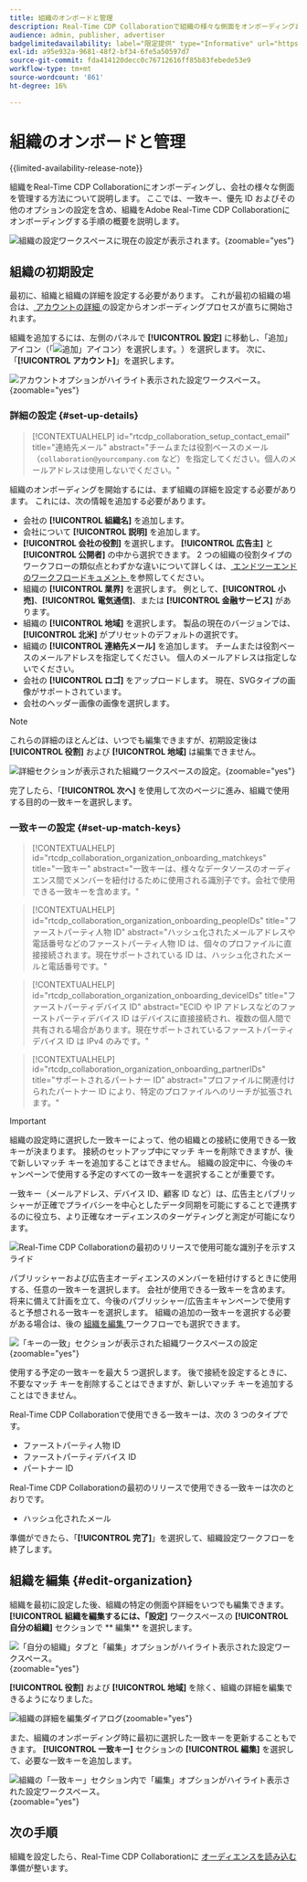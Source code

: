 ```yaml
---
title: 組織のオンボードと管理
description: Real-Time CDP Collaborationで組織の様々な側面をオンボーディングおよび管理する方法について説明します
audience: admin, publisher, advertiser
badgelimitedavailability: label="限定提供" type="Informative" url="https://helpx.adobe.com/legal/product-descriptions/real-time-customer-data-platform-collaboration.html newtab=true"
exl-id: a95e932a-9681-48f2-bf34-6fe5a50597d7
source-git-commit: fda414120decc0c76712616ff85b83febede53e9
workflow-type: tm+mt
source-wordcount: '861'
ht-degree: 16%

---
```


# 組織のオンボードと管理

{{limited-availability-release-note}}

組織をReal-Time CDP Collaborationにオンボーディングし、会社の様々な側面を管理する方法について説明します。 ここでは、一致キー、優先 ID およびその他のオプションの設定を含め、組織をAdobe Real-Time CDP Collaborationにオンボーディングする手順の概要を説明します。

![ 組織の設定ワークスペースに現在の設定が表示されます。](/help/assets/setup/manage-organization/my-organization.png){zoomable="yes"}

## 組織の初期設定

最初に、組織と組織の詳細を設定する必要があります。 これが最初の組織の場合は、[ アカウントの詳細 ](#set-up-details) の設定からオンボーディングプロセスが直ちに開始されます。

組織を追加するには、左側のパネルで **[!UICONTROL 設定]** に移動し、「追加」アイコン（「![ 追加」アイコン）を選択します。](/help/assets/icons/plus.png)）を選択します。 次に、「**[!UICONTROL アカウント]**」を選択します。

![ アカウントオプションがハイライト表示された設定ワークスペース。](/help/assets/setup/manage-organization/add-new-account.png){zoomable="yes"}

### 詳細の設定 {#set-up-details}

>[!CONTEXTUALHELP]
>id="rtcdp_collaboration_setup_contact_email"
>title="連絡先メール"
>abstract="チームまたは役割ベースのメール（`collaboration@yourcompany.com` など）を指定してください。個人のメールアドレスは使用しないでください。"

組織のオンボーディングを開始するには、まず組織の詳細を設定する必要があります。 これには、次の情報を追加する必要があります。

* 会社の **[!UICONTROL 組織名]** を追加します。
* 会社について **[!UICONTROL 説明]** を追加します。
* **[!UICONTROL 会社の役割]** を選択します。 **[!UICONTROL 広告主]** と **[!UICONTROL 公開者]** の中から選択できます。 2 つの組織の役割タイプのワークフローの類似点とわずかな違いについて詳しくは、[ エンドツーエンドのワークフロードキュメント ](/help/guide/end-to-end-workflow.md) を参照してください。
* 組織の **[!UICONTROL 業界]** を選択します。 例として、**[!UICONTROL 小売]**、**[!UICONTROL 電気通信]**、または **[!UICONTROL 金融サービス]** があります。
* 組織の **[!UICONTROL 地域]** を選択します。 製品の現在のバージョンでは、**[!UICONTROL 北米]** がプリセットのデフォルトの選択です。
* 組織の **[!UICONTROL 連絡先メール]** を追加します。 チームまたは役割ベースのメールアドレスを指定してください。 個人のメールアドレスは指定しないでください。
* 会社の **[!UICONTROL ロゴ]** をアップロードします。 現在、SVGタイプの画像がサポートされています。
* 会社のヘッダー画像の画像を選択します。

>[!NOTE]
>
>これらの詳細のほとんどは、いつでも編集できますが、初期設定後は **[!UICONTROL 役割]** および **[!UICONTROL 地域]** は編集できません。

![ 詳細セクションが表示された組織ワークスペースの設定。](/help/assets/setup/manage-organization/add-organization-details.png){zoomable="yes"}

完了したら、「**[!UICONTROL 次へ]** を使用して次のページに進み、組織で使用する目的の一致キーを選択します。

### 一致キーの設定 {#set-up-match-keys}

>[!CONTEXTUALHELP]
>id="rtcdp_collaboration_organization_onboarding_matchkeys"
>title="一致キー"
>abstract="一致キーは、様々なデータソースのオーディエンス間でメンバーを紐付けるために使用される識別子です。会社で使用できる一致キーを含めます。"

>[!CONTEXTUALHELP]
>id="rtcdp_collaboration_organization_onboarding_peopleIDs"
>title="ファーストパーティ人物 ID"
>abstract="ハッシュ化されたメールアドレスや電話番号などのファーストパーティ人物 ID は、個々のプロファイルに直接接続されます。現在サポートされている ID は、ハッシュ化されたメールと電話番号です。"

>[!CONTEXTUALHELP]
>id="rtcdp_collaboration_organization_onboarding_deviceIDs"
>title="ファーストパーティデバイス ID"
>abstract="ECID や IP アドレスなどのファーストパーティデバイス ID はデバイスに直接接続され、複数の個人間で共有される場合があります。現在サポートされているファーストパーティデバイス ID は IPv4 のみです。"

>[!CONTEXTUALHELP]
>id="rtcdp_collaboration_organization_onboarding_partnerIDs"
>title="サポートされるパートナー ID"
>abstract="プロファイルに関連付けられたパートナー ID により、特定のプロファイルへのリーチが拡張されます。"

>[!IMPORTANT]
>
>組織の設定時に選択した一致キーによって、他の組織との接続に使用できる一致キーが決まります。 接続のセットアップ中にマッチ キーを削除できますが、後で新しいマッチ キーを追加することはできません。 組織の設定中に、今後のキャンペーンで使用する予定のすべての一致キーを選択することが重要です。

一致キー（メールアドレス、デバイス ID、顧客 ID など）は、広告主とパブリッシャーが正確でプライバシーを中心としたデータ同期を可能にすることで連携するのに役立ち、より正確なオーディエンスのターゲティングと測定が可能になります。

![Real-Time CDP Collaborationの最初のリリースで使用可能な識別子を示すスライド ](/help/assets/setup/manage-organization/available-identifiers.png)

パブリッシャーおよび広告主オーディエンスのメンバーを紐付けするときに使用する、任意の一致キーを選択します。 会社が使用できる一致キーを含めます。 将来に備えて計画を立て、今後のパブリッシャー/広告主キャンペーンで使用すると予想される一致キーを選択します。 組織の追加の一致キーを選択する必要がある場合は、後の [ 組織を編集 ](#edit-organization) ワークフローでも選択できます。

![ 「キーの一致」セクションが表示された組織ワークスペースの設定 ](/help/assets/setup/manage-organization/add-organization-match-keys.png){zoomable="yes"}

使用する予定の一致キーを最大 5 つ選択します。 後で接続を設定するときに、不要なマッチ キーを削除することはできますが、新しいマッチ キーを追加することはできません。

Real-Time CDP Collaborationで使用できる一致キーは、次の 3 つのタイプです。

* ファーストパーティ人物 ID
* ファーストパーティデバイス ID
* パートナー ID

Real-Time CDP Collaborationの最初のリリースで使用できる一致キーは次のとおりです。

* ハッシュ化されたメール

準備ができたら、「**[!UICONTROL 完了]**」を選択して、組織設定ワークフローを終了します。

## 組織を編集 {#edit-organization}

組織を最初に設定した後、組織の特定の側面や詳細をいつでも編集できます。 **[!UICONTROL 組織を編集するには、「設定]** ワークスペースの **[!UICONTROL 自分の組織]** セクションで ** 編集** を選択します。

![ 「自分の組織」タブと「編集」オプションがハイライト表示された設定ワークスペース。](/help/assets/setup/manage-organization/edit-organization.png){zoomable="yes"}

**[!UICONTROL 役割]** および **[!UICONTROL 地域]** を除く、組織の詳細を編集できるようになりました。

![ 組織の詳細を編集ダイアログ ](/help/assets/setup/manage-organization/editable-options.png){zoomable="yes"}

また、組織のオンボーディング時に最初に選択した一致キーを更新することもできます。 **[!UICONTROL 一致キー]** セクションの **[!UICONTROL 編集]** を選択して、必要な一致キーを追加します。

![ 組織の「一致キー」セクション内で「編集」オプションがハイライト表示された設定ワークスペース。](/help/assets/setup/manage-organization/edit-match-keys.png){zoomable="yes"}

## 次の手順

組織を設定したら、Real-Time CDP Collaborationに [ オーディエンスを読み込む ](/help/guide/setup/onboard-audiences.md) 準備が整います。
